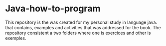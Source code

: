 # Java-how-to-program
This repository is the was created for my personal study in language java. that contains, examples and activities that was addressed for the book. The repository consistent a two folders where one is exercices and other is exemples.
